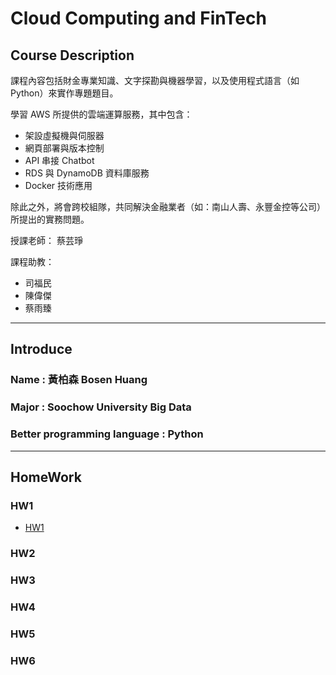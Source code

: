 # Cloud Computing and FinTech
## Course Description
課程內容包括財金專業知識、文字探勘與機器學習，以及使用程式語言（如Python）來實作專題題目。

學習 AWS 所提供的雲端運算服務，其中包含：
* 架設虛擬機與伺服器
* 網頁部署與版本控制
* API 串接 Chatbot
* RDS 與 DynamoDB 資料庫服務
* Docker 技術應用

除此之外，將會跨校組隊，共同解決金融業者（如：南山人壽、永豐金控等公司）所提出的實務問題。

授課老師：
蔡芸琤

課程助教：
* 司福民
* 陳偉傑
* 蔡雨臻


---
## Introduce
### Name : 黃柏森 Bosen Huang

### Major : Soochow University Big Data

### Better programming language : Python


---
## HomeWork
### HW1
* [HW1](HW/HW1.md)

### HW2

### HW3

### HW4

### HW5

### HW6
